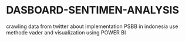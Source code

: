 # DASBOARD-SENTIMEN-ANALYSIS
crawling data from twitter about implementation PSBB in indonesia use methode vader and visualization using POWER BI
